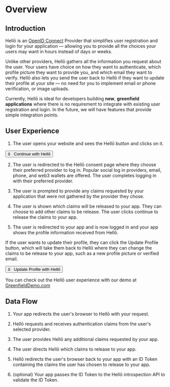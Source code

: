 # Overview


## Introduction

Hellō is an [OpenID Connect](https://openid.net/specs/openid-connect-core-1_0.html) Provider that simplifies user registration and login for your application — allowing you to provide all the choices your users may want in hours instead of days or weeks.

Unlike other providers, Hellō gathers all the information you request about the user. Your users have choice on how they want to authenticate, which profile picture they want to provide you, and which email they want to verify. Hellō also lets you send the user back to Hellō if they want to update their profile at your site — no need for you to implement email or phone verification, or image uploads.

Currently, Hellō is ideal for developers building **new**, **greenfield applications** where there is no requirement to integrate with existing user registration and login. In the future, we will have features that provide simple integration points.


## User Experience

1. The user opens your website and sees the Hellō button and clicks on it.

<button class="hello-btn-black-and-static">ō&nbsp;&nbsp;&nbsp;Continue with Hellō</button>


2. The user is redirected to the Hellō consent page where they choose their preferred provider to log in. Popular social log in providers, email, phone, and web3 wallets are offered. The user completes logging in with their preferred provider.

3. The user is prompted to provide any claims requested by your application that were not gathered by the provider they chose.

4. The user is shown which claims will be released to your app. They can choose to add other claims to be release. The user clicks continue to release the claims to your app.

5. The user is redirected to your app and is now logged in and your app shows the profile information received from Hellō.

If the user wants to update their profile, they can click the Update Profile button, which will take them back to Hellō where they can change the claims to be release to your app, such as a new profile picture or verified email.

<button class="hello-btn-white-and-static">ō&nbsp;&nbsp;&nbsp;Update Profile with Hellō</button>


You can check out the Hellō user experience with our demo at [GreenfieldDemo.com](https://greenfielddemo.com)


## Data Flow

1. Your app redirects the user's browser to Hellō with your request.

2. Hellō requests and receives authentication claims from the user's selected provider.

3. The user provides Hellō any additional claims requested by your app.

4. The user directs Hellō which claims to release to your app.

5. Hellō redirects the user's browser back to your app with an ID Token containing the claims the user has chosen to release to your app.

6. (optional) Your app passes the ID Token to the Hellō introspection API to validate the ID Token.

